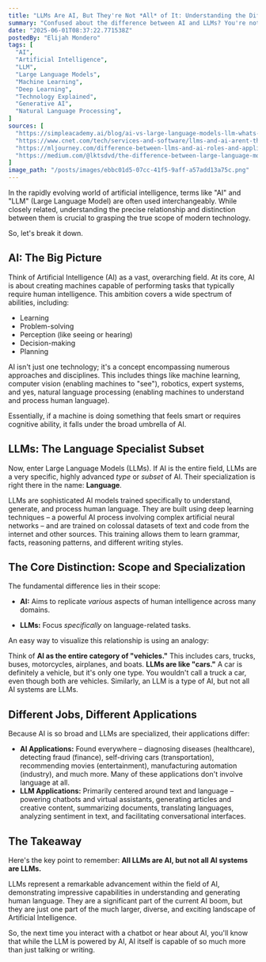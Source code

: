 ```yaml
---
title: "LLMs Are AI, But They're Not *All* of It: Understanding the Difference"
summary: "Confused about the difference between AI and LLMs? You're not alone. While Large Language Models are a powerful part of the AI landscape, they represent just one piece of a much bigger puzzle. Learn why they're related but distinct."
date: "2025-06-01T08:37:22.771538Z"
postedBy: "Elijah Mondero"
tags: [
  "AI",
  "Artificial Intelligence",
  "LLM",
  "Large Language Models",
  "Machine Learning",
  "Deep Learning",
  "Technology Explained",
  "Generative AI",
  "Natural Language Processing",
]
sources: [
  "https://simpleacademy.ai/blog/ai-vs-large-language-models-llm-whats-the-difference/",
  "https://www.cnet.com/tech/services-and-software/llms-and-ai-arent-the-same-everything-you-should-know-about-whats-behind-chatbots/",
  "https://mljourney.com/difference-between-llms-and-ai-roles-and-applications/",
  "https://medium.com/@lktsdvd/the-difference-between-large-language-models-llms-and-traditional-machine-learning-models-c338af4b01b3",
]
image_path: "/posts/images/ebbc01d5-07cc-41f5-9aff-a57add13a75c.png"
---
```


In the rapidly evolving world of artificial intelligence, terms like "AI" and "LLM" (Large Language Model) are often used interchangeably. While closely related, understanding the precise relationship and distinction between them is crucial to grasping the true scope of modern technology.

So, let's break it down.

## AI: The Big Picture

Think of Artificial Intelligence (AI) as a vast, overarching field. At its core, AI is about creating machines capable of performing tasks that typically require human intelligence. This ambition covers a wide spectrum of abilities, including:

*   Learning
*   Problem-solving
*   Perception (like seeing or hearing)
*   Decision-making
*   Planning

AI isn't just one technology; it's a concept encompassing numerous approaches and disciplines. This includes things like machine learning, computer vision (enabling machines to "see"), robotics, expert systems, and yes, natural language processing (enabling machines to understand and process human language).

Essentially, if a machine is doing something that feels smart or requires cognitive ability, it falls under the broad umbrella of AI.

## LLMs: The Language Specialist Subset

Now, enter Large Language Models (LLMs). If AI is the entire field, LLMs are a very specific, highly advanced *type* or *subset* of AI. Their specialization is right there in the name: **Language**.

LLMs are sophisticated AI models trained specifically to understand, generate, and process human language. They are built using deep learning techniques – a powerful AI process involving complex artificial neural networks – and are trained on colossal datasets of text and code from the internet and other sources. This training allows them to learn grammar, facts, reasoning patterns, and different writing styles.

## The Core Distinction: Scope and Specialization

The fundamental difference lies in their scope:

*   **AI:** Aims to replicate *various* aspects of human intelligence across many domains.

*   **LLMs:** Focus *specifically* on language-related tasks.

An easy way to visualize this relationship is using an analogy:

Think of **AI as the entire category of "vehicles."** This includes cars, trucks, buses, motorcycles, airplanes, and boats. **LLMs are like "cars."** A car is definitely a vehicle, but it's only one type. You wouldn't call a truck a car, even though both are vehicles. Similarly, an LLM is a type of AI, but not all AI systems are LLMs.

## Different Jobs, Different Applications

Because AI is so broad and LLMs are specialized, their applications differ:

*   **AI Applications:** Found everywhere – diagnosing diseases (healthcare), detecting fraud (finance), self-driving cars (transportation), recommending movies (entertainment), manufacturing automation (industry), and much more. Many of these applications don't involve language at all.
*   **LLM Applications:** Primarily centered around text and language – powering chatbots and virtual assistants, generating articles and creative content, summarizing documents, translating languages, analyzing sentiment in text, and facilitating conversational interfaces.

## The Takeaway

Here's the key point to remember: **All LLMs are AI, but not all AI systems are LLMs.**

LLMs represent a remarkable advancement within the field of AI, demonstrating impressive capabilities in understanding and generating human language. They are a significant part of the current AI boom, but they are just one part of the much larger, diverse, and exciting landscape of Artificial Intelligence.

So, the next time you interact with a chatbot or hear about AI, you'll know that while the LLM is powered by AI, AI itself is capable of so much more than just talking or writing.
